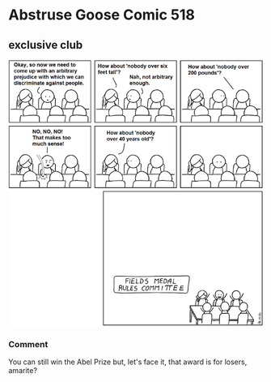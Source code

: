 # Abstruse Goose Comic 518
## exclusive club

![image](some_day_i_will_be_a_bitter_old_man.png)
### Comment
You can still win the Abel Prize but, let's face it, that award is for losers, amarite?
